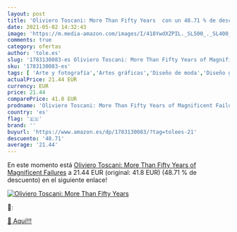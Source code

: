 ```yaml
---
layout: post
title: 'Oliviero Toscani: More Than Fifty Years  con un 48.71 % de descuento'
date: 2021-05-02 14:32:43
image: 'https://m.media-amazon.com/images/I/418YwdXZPIL._SL500_._SL400_.jpg'
comments: true
category: ofertas
author: 'tole.es'
slug: '1783130083-es Oliviero Toscani: More Than Fifty Years of Magnificent...'
sku: '1783130083-es'
tags: [ 'Arte y fotografía','Artes gráficas','Diseño de moda','Diseño gráfico comercial','Diseño gráfico de publicidad','Diseño y moda','Economía','Economía y empresa','Empresa, estrategia y gestión','Fotografía y vídeo','Fotógrafos individuales','Historia','Historia de la edad moderna hasta el siglo XX','Historia del siglo XX y XXI','Historia social y cultural','Libros','Marcado y diseño de logotipos','Sociedad y ciencias sociales','Sociedad y cultura', ]
actualPrice: 21.44 EUR
currency: EUR
price: 21.44
comparePrice: 41.8 EUR
prodname: 'Oliviero Toscani: More Than Fifty Years of Magnificent Failures'
country: 'es'
flag: '🇪🇸'
brand: ''
buyurl: 'https://www.amazon.es/dp/1783130083/?tag=tolees-21'
descuento: '48.71'
average: '21.44'
---
```


En este momento está [Oliviero Toscani: More Than Fifty Years of Magnificent Failures](https://www.amazon.es/dp/1783130083/?tag=tolees-21) a 21.44 EUR (original: 41.8 EUR) (48.71 %  de descuento) en el siguiente enlace!

[![Oliviero Toscani: More Than Fifty Years ](https://m.media-amazon.com/images/I/418YwdXZPIL._SL500_._SL400_.jpg)](https://www.amazon.es/dp/1783130083/?tag=tolees-21)

🔎:


[🛒 Aquí!!!](https://www.amazon.es/dp/1783130083/?tag=tolees-21)
